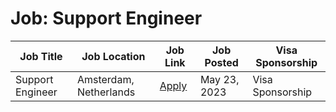 # Job: Support Engineer

| Job Title | Job Location | Job Link | Job Posted | Visa Sponsorship |
| --- | --- | --- | --- | --- |
| Support Engineer | Amsterdam, Netherlands | [Apply](https://optiver.com/working-at-optiver/career-opportunities/5845783002/) | May 23, 2023 | Visa Sponsorship |
